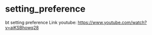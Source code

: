 # setting_preference
bt setting preference
Link youtube: https://www.youtube.com/watch?v=aiKSBhowq28
